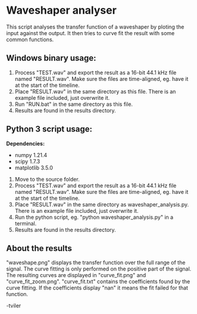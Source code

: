 # Waveshaper analyser

This script analyses the transfer function of a waveshaper by ploting the input against the output. It then tries to curve fit the result with some common functions.

## Windows binary usage:
1. Process "TEST.wav" and export the result as a 16-bit 44.1 kHz file named "RESULT.wav". Make sure the files are time-aligned, eg. have it at the start of the timeline.
2. Place "RESULT.wav" in the same directory as this file. There is an example file included, just overwrite it.
3. Run "RUN.bat" in the same directory as this file.
4. Results are found in the results directory.

## Python 3 script usage:
**Dependencies:**
* numpy 1.21.4
* scipy 1.7.3
* matplotlib 3.5.0

1. Move to the source folder.
2. Process "TEST.wav" and export the result as a 16-bit 44.1 kHz file named "RESULT.wav". Make sure the files are time-aligned, eg. have it at the start of the timeline.
3. Place "RESULT.wav" in the same directory as waveshaper_analysis.py. There is an example file included, just overwrite it.
4. Run the python script, eg. "python waveshaper_analysis.py" in a terminal.
5. Results are found in the results directory.

## About the results
"waveshape.png" displays the transfer function over the full range of the signal.
The curve fitting is only performed on the positive part of the signal. The resulting curves are displayed in "curve_fit.png" and "curve_fit_zoom.png".
"curve_fit.txt" contains the coefficients found by the curve fitting. If the coefficients display "nan" it means the fit failed for that function.

-tviler
